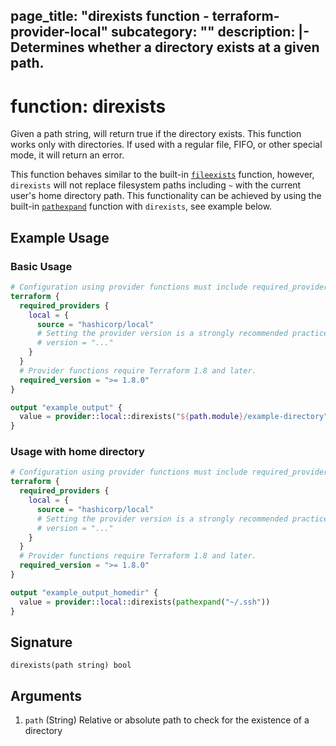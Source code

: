 page_title: "direxists function - terraform-provider-local"
subcategory: ""
description: |-
  Determines whether a directory exists at a given path.
---

# function: direxists

Given a path string, will return true if the directory exists. This function works only with directories. If used with a regular file, FIFO, or other special mode, it will return an error.

This function behaves similar to the built-in [`fileexists`](https://developer.hashicorp.com/terraform/language/functions/fileexists) function, however, `direxists` will not replace filesystem paths including `~` with the current user's home directory path. This functionality can be achieved by using the built-in [`pathexpand`](https://developer.hashicorp.com/terraform/language/functions/pathexpand) function with `direxists`, see example below.

## Example Usage

### Basic Usage

```terraform
# Configuration using provider functions must include required_providers configuration.
terraform {
  required_providers {
    local = {
      source = "hashicorp/local"
      # Setting the provider version is a strongly recommended practice
      # version = "..."
    }
  }
  # Provider functions require Terraform 1.8 and later.
  required_version = ">= 1.8.0"
}

output "example_output" {
  value = provider::local::direxists("${path.module}/example-directory")
}
```

### Usage with home directory

```terraform
# Configuration using provider functions must include required_providers configuration.
terraform {
  required_providers {
    local = {
      source = "hashicorp/local"
      # Setting the provider version is a strongly recommended practice
      # version = "..."
    }
  }
  # Provider functions require Terraform 1.8 and later.
  required_version = ">= 1.8.0"
}

output "example_output_homedir" {
  value = provider::local::direxists(pathexpand("~/.ssh"))
}
```

## Signature

<!-- signature generated by tfplugindocs -->
```text
direxists(path string) bool
```

## Arguments

<!-- arguments generated by tfplugindocs -->
1. `path` (String) Relative or absolute path to check for the existence of a directory
